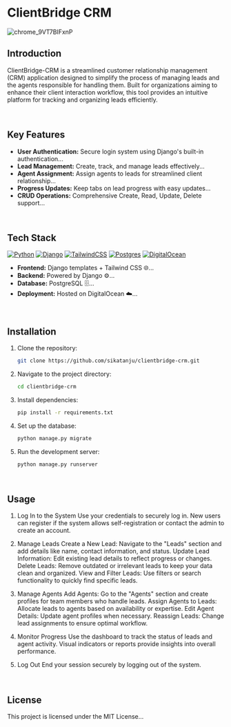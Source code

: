 # ClientBridge CRM

![chrome_9VT7BIFxnP](https://github.com/user-attachments/assets/de5d3f17-4322-4581-823a-de1198f43271)

## Introduction
ClientBridge-CRM is a streamlined customer relationship management (CRM) application designed to simplify the process of managing leads and the agents responsible for handling them. Built for organizations aiming to enhance their client interaction workflow, this tool provides an intuitive platform for tracking and organizing leads efficiently.

<br />

## Key Features
- **User Authentication:** Secure login system using Django's built-in authentication...
- **Lead Management:** Create, track, and manage leads effectively...
- **Agent Assignment:** Assign agents to leads for streamlined client relationship...
- **Progress Updates:** Keep tabs on lead progress with easy updates...
- **CRUD Operations:** Comprehensive Create, Read, Update, Delete support...

<br />

## Tech Stack
[![Python](https://img.shields.io/badge/Python-3776AB?logo=python&logoColor=fff)](#)
[![Django](https://img.shields.io/badge/Django-%23092E20.svg?logo=django&logoColor=white)](#)
[![TailwindCSS](https://img.shields.io/badge/Tailwind%20CSS-%2338B2AC.svg?logo=tailwind-css&logoColor=white)](#)
[![Postgres](https://img.shields.io/badge/Postgres-%23316192.svg?logo=postgresql&logoColor=white)](#)
[![DigitalOcean](https://img.shields.io/badge/DigitalOcean-%230167ff.svg?logo=digitalOcean&logoColor=white)](#)

- **Frontend:** Django templates + Tailwind CSS 🌐...
- **Backend:** Powered by Django ⚙️...
- **Database:** PostgreSQL 🗄️...
- **Deployment:** Hosted on DigitalOcean ☁️...

<br />

## Installation
1. Clone the repository:
   ```bash
   git clone https://github.com/sikatanju/clientbridge-crm.git
   ```

2. Navigate to the project directory:
   ```bash
   cd clientbridge-crm
   ```

3. Install dependencies:
   ```bash
   pip install -r requirements.txt
   ```
4. Set up the database:
   ```bash
   python manage.py migrate
   ```
5. Run the development server:
      ```bash
   python manage.py runserver
   ```

<br />

## Usage

1. Log In to the System
Use your credentials to securely log in.
New users can register if the system allows self-registration or contact the admin to create an account.

2. Manage Leads
Create a New Lead: Navigate to the "Leads" section and add details like name, contact information, and status.
Update Lead Information: Edit existing lead details to reflect progress or changes.
Delete Leads: Remove outdated or irrelevant leads to keep your data clean and organized.
View and Filter Leads: Use filters or search functionality to quickly find specific leads.

3. Manage Agents
Add Agents: Go to the "Agents" section and create profiles for team members who handle leads.
Assign Agents to Leads: Allocate leads to agents based on availability or expertise.
Edit Agent Details: Update agent profiles when necessary.
Reassign Leads: Change lead assignments to ensure optimal workflow.

4. Monitor Progress
Use the dashboard to track the status of leads and agent activity.
Visual indicators or reports provide insights into overall performance.

5. Log Out
End your session securely by logging out of the system.

<br />

## License
This project is licensed under the MIT License...

